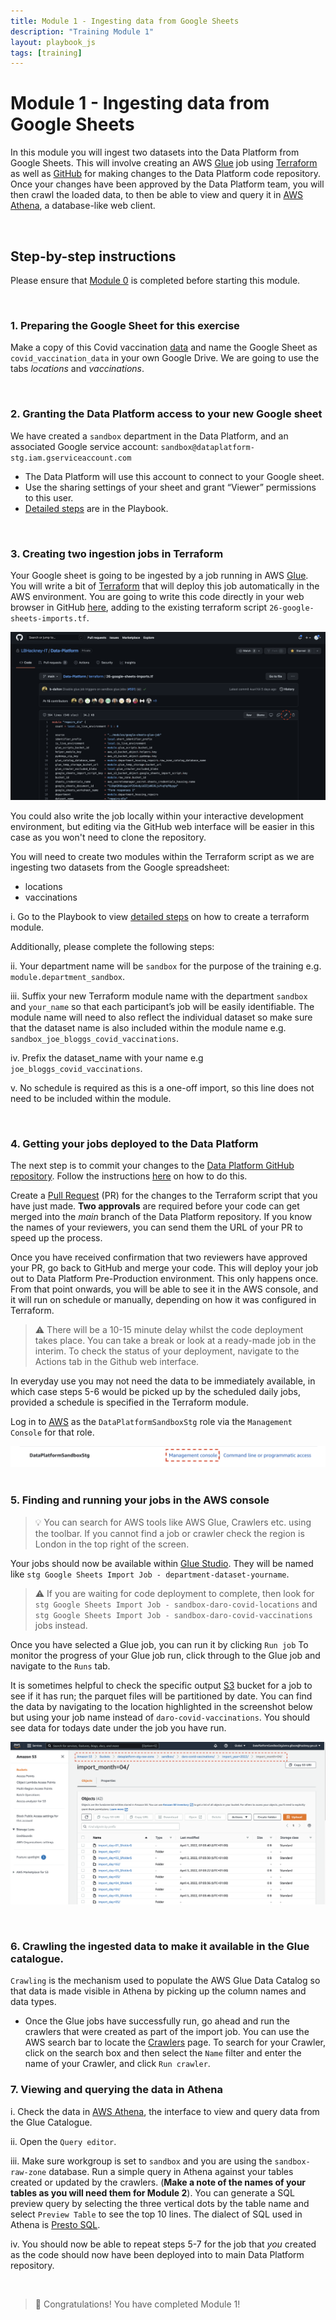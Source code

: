 ```yaml
---
title: Module 1 - Ingesting data from Google Sheets
description: "Training Module 1"
layout: playbook_js
tags: [training]
---
```


# Module 1 - Ingesting data from Google Sheets


In this module you will ingest two datasets into the Data Platform from Google Sheets. This will involve creating an AWS [Glue](https://lbhackney-it.github.io/Data-Platform-Playbook/glossary/#glue) job using [Terraform](https://lbhackney-it.github.io/Data-Platform-Playbook/glossary/#terraform) as well as [GitHub](https://lbhackney-it.github.io/Data-Platform-Playbook/glossary/#github) for making changes to the Data Platform code repository. Once your changes have been approved by the Data Platform team, you will then crawl the loaded data, to then be able to view and query it in [AWS Athena](https://lbhackney-it.github.io/Data-Platform-Playbook/glossary#athena), a database-like web client.

&nbsp;
## Step-by-step instructions

Please ensure that [Module 0](https://lbhackney-it.github.io/Data-Platform-Playbook/training-modules/module-0) is completed before starting this module.

&nbsp;
### 1. Preparing the Google Sheet for this exercise
Make a copy of this Covid vaccination [data](https://docs.google.com/spreadsheets/d/1-ZNoQGu0LGlaKYDBWD8MUo8hqfcnE5YbgCXVz2MUxSw/edit#gid=2146898708) and name the Google Sheet as `covid_vaccination_data` in your own Google Drive. We are going to use the tabs *locations* and *vaccinations*.

&nbsp;
### 2. Granting the Data Platform access to your new Google sheet
We have created a `sandbox` department in the Data Platform, and an associated Google service account: `sandbox@dataplatform-stg.iam.gserviceaccount.com`
- The Data Platform will use this account to connect to your Google sheet. 
- Use the sharing settings of your sheet and grant “Viewer” permissions to this user.
- [Detailed steps](https://playbook.hackney.gov.uk/Data-Platform-Playbook/playbook/ingesting-data/google-sheets-import#preparing-a-google-sheet-for-ingestion) are in the Playbook.

&nbsp;
### 3. Creating two ingestion jobs in Terraform
Your Google sheet is going to be ingested by a job running in AWS [Glue](https://lbhackney-it.github.io/Data-Platform-Playbook/glossary#glue). You will write a bit of [Terraform](https://lbhackney-it.github.io/Data-Platform-Playbook/glossary/#terraform) that will deploy this job automatically in the AWS environment. You are going to write this code directly in your web browser in GitHub [here](https://github.com/LBHackney-IT/Data-Platform/blob/main/terraform/26-google-sheets-imports.tf), adding to the existing terraform script `26-google-sheets-imports.tf`.

![Terraform script](./images/edit_terraform_google_sheets.png)

You could also write the job locally within your interactive development environment, but editing via the GitHub web interface will be easier in this case as you won't need to clone the repository.

You will need to create two modules within the Terraform script as we are ingesting two datasets from the Google spreadsheet:
- locations
- vaccinations

i. Go to the Playbook to view [detailed steps](https://playbook.hackney.gov.uk/Data-Platform-Playbook/playbook/ingesting-data/google-sheets-import#setting-up-the-aws-glue-job) on how to create a terraform module.

Additionally, please complete the following steps:

ii. Your department name will be `sandbox` for the purpose of the training e.g. `module.department_sandbox`.

iii. Suffix your new Terraform module name with the department `sandbox` and `your_name` so that each participant’s job will be easily identifiable. The module name will need to also reflect the individual dataset so make sure that the dataset name is also included within the module name e.g. `sandbox_joe_bloggs_covid_vaccinations`.

iv. Prefix the dataset_name with your name e.g `joe_bloggs_covid_vaccinations`.

v. No schedule is required as this is a one-off import, so this line does not need to be included within the module.

&nbsp;
### 4. Getting your jobs deployed to the Data Platform
The next step is to commit your changes to the [Data Platform GitHub repository](https://github.com/LBHackney-IT/Data-Platform). Follow the instructions [here](https://playbook.hackney.gov.uk/Data-Platform-Playbook/playbook/getting-set-up/using-github#committing-your-changes-to-the-data-platform-project) on how to do this.

Create a [Pull Request](https://docs.github.com/en/pull-requests/collaborating-with-pull-requests/proposing-changes-to-your-work-with-pull-requests/about-pull-requests) (PR) for the changes to the Terraform script that you have just made. **Two approvals** are required before your code can get merged into the *main* branch of the Data Platform repository. If you know the names of your reviewers, you can send them the URL of your PR to speed up the process. 

Once you have received confirmation that two reviewers have approved your PR, go back to GitHub and merge your code. This will deploy your job out to Data Platform Pre-Production environment. This only happens once. From that point onwards, you will be able to see it in the AWS console, and it will run on schedule or manually, depending on how it was configured in Terraform. 

>:warning: There will be a 10-15 minute delay whilst the code deployment takes place. You can take a break or look at a ready-made job in the interim. To check the status of your deployment, navigate to the Actions tab in the Github web interface.

In everyday use you may not need the data to be immediately available, in which case steps 5-6 would be picked up by the scheduled daily jobs, provided a schedule is specified in the Terraform module. 

Log in to [AWS][hackney_sso] as the `DataPlatformSandboxStg` role via the `Management Console` for that role.

![AWS console](./images/sandox-console.png)
&nbsp;
### 5. Finding and running your jobs in the AWS console

>:bulb: You can search for AWS tools like AWS Glue, Crawlers etc. using the toolbar. If you cannot find a job or crawler check the region is London in the top right of the screen.


Your jobs should now be available within [Glue Studio](https://eu-west-2.console.aws.amazon.com/gluestudio/home?region=eu-west-2#/jobs). They will be named like `stg Google Sheets Import Job - department-dataset-yourname`.

>:warning: If you are waiting for code deployment to complete, then look for `stg Google Sheets Import Job - sandbox-daro-covid-locations` and `stg Google Sheets Import Job - sandbox-daro-covid-vaccinations` jobs instead.

Once you have selected a Glue job, you can run it by clicking `Run job` 
To monitor the progress of your Glue job run, click through to the Glue job and navigate to the `Runs` tab.

It is sometimes helpful to check the specific output [S3][s3] bucket for a job to see if it has run; the parquet files will be partitioned by date.
You can find the data by navigating to the location highlighted in the screenshot below but using your job name instead of `daro-covid-vaccinations`.
You should see data for todays date under the job you have run.

![s3 bucket](./images/s3_check_partitions.png)

&nbsp;
### 6. Crawling the ingested data to make it available in the Glue catalogue. 
`Crawling` is the mechanism used to populate the AWS Glue Data Catalog so that data is made visible in Athena by picking up the column names and data types. 

- Once the Glue jobs have successfully run, go ahead and run the crawlers that were created as part of the import job. 
You can use the AWS search bar to locate the [Crawlers][glue_crawlers] page. 
To search for your Crawler, click on the search box and then select the `Name` filter and enter the name of your Crawler, and click `Run crawler`.

### 7. Viewing and querying the data in Athena

i. Check the data in [AWS Athena][athena_query_editor], the interface to view and query data from the Glue Catalogue.

ii. Open the `Query editor`.

iii. Make sure workgroup is set to `sandbox` and you are using the `sandbox-raw-zone` database.
 Run a simple query in Athena against your tables created or updated by the crawlers. 
(**Make a note of the names of your tables as you will need them for Module 2**).
You can generate a SQL preview query by selecting the three vertical dots by the table name and select `Preview Table` to see the top 10 lines. 
The dialect of SQL used in Athena is [Presto SQL](https://prestodb.io/docs/current/sql.html).

iv. You should now be able to repeat steps 5-7 for the job that *you* created as the code should now have been deployed into to main Data Platform repository.

&nbsp;
>:raised_hands: Congratulations! You have completed Module 1!


[hackney_sso]: https://hackney.awsapps.com/start#/
[s3]: https://s3.console.aws.amazon.com/s3/home?region=eu-west-2
[athena_query_editor]: https://eu-west-2.console.aws.amazon.com/athena/home?region=eu-west-2#/query-editor/
[glue_crawlers]: https://eu-west-2.console.aws.amazon.com/glue/home?region=eu-west-2#catalog:tab=crawlers